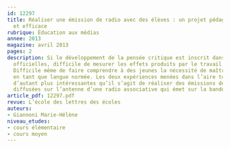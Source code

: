 ```yaml
---
id: 12297
title: Réaliser une émission de radio avec des élèves : un projet pédagogique innovant
  et efficace
rubrique: Éducation aux médias
annee: 2013
magazine: avril 2013
pages: 2
description: Si le développement de la pensée critique est inscrit dans les Instructions
  officielles, difficile de mesurer les effets produits par le travail fait en classe.
  Difficile même de faire comprendre à des jeunes la nécessité de maîtriser le français
  en tant que langue normée. Les deux expériences menées dans l’aire toulonnaise sont
  d’autant plus intéressantes qu’il s’agit de réaliser des émissions destinées à être
  diffusées sur l’antenne d’une radio associative qui émet sur la bande FM et en streaming
article_pdf: 12297.pdf
revue: L’école des lettres des écoles
auteurs:
- Giannoni Marie-Hélène
niveau_etudes:
- cours élémentaire
- cours moyen
---
```

